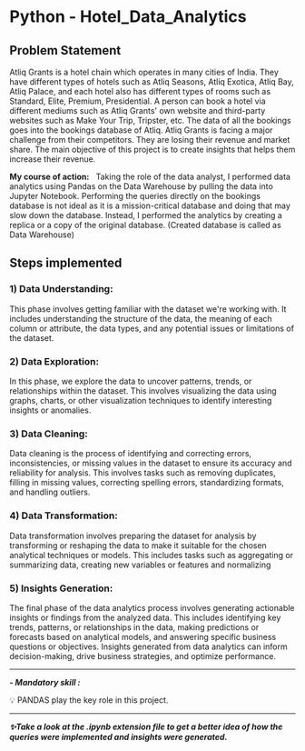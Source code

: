 # Python - Hotel_Data_Analytics
 ## Problem Statement

Atliq Grants is a hotel chain which operates in many cities of India. They have different types of hotels such as Atliq Seasons, Atliq Exotica, Atliq Bay, Atliq Palace, and each hotel also has different types of rooms such as Standard, Elite, Premium, Presidential. A person can book a hotel via different mediums such as Atliq Grants' own website and third-party websites such as Make Your Trip, Tripster, etc. The data of all the bookings goes into the bookings database of Atliq. Atliq Grants is facing a major challenge from their competitors. They are losing their revenue and market share. The main objective of this project is to create insights that helps them increase their revenue.

**My course of action:** &nbsp; Taking the role of the data analyst, I performed data analytics using Pandas on the Data Warehouse by pulling the data into Jupyter Notebook.
Performing the queries directly on the bookings database is not ideal as it is a mission-critical database and doing that may slow down the database. Instead, I performed the analytics by creating a replica or a copy of the original database. (Created database is called as Data Warehouse)

## Steps implemented 
  ### 1) Data Understanding:
  This phase involves getting familiar with the dataset we're working with. It includes understanding the structure of the data, the meaning 
  of each column or attribute, the data types, and any potential issues or limitations of the dataset.
  ### 2) Data Exploration:
  In this phase, we explore the data to uncover patterns, trends, or relationships within the dataset. This involves visualizing the 
  data using graphs, charts, or other visualization techniques to identify interesting insights or anomalies.
  ### 3) Data Cleaning:
  Data cleaning is the process of identifying and correcting errors, inconsistencies, or missing values in the dataset to ensure its accuracy 
  and reliability for analysis. This involves tasks such as removing duplicates, filling in missing values, correcting spelling errors, 
  standardizing formats, and handling outliers.
  ### 4) Data Transformation:
  Data transformation involves preparing the dataset for analysis by transforming or reshaping the data to make it suitable for the chosen 
  analytical techniques or models. This includes tasks such as aggregating or summarizing data, creating new variables or features and 
  normalizing
  ### 5) Insights Generation:
  The final phase of the data analytics process involves generating actionable insights or findings from the analyzed data. This includes 
  identifying key trends, patterns, or relationships in the data, making predictions or forecasts based on analytical models, and answering 
  specific business questions or objectives. Insights generated from data analytics can inform decision-making, drive business strategies, and 
  optimize performance.



-----------------------------------------------------------------------------------------------------------------

***- Mandatory skill :***

💡 PANDAS play the key role in this project.

-----------------------------------------------------------------------------------------------------------------

***✨Take a look at the .ipynb extension file to get a better idea of how the queries were implemented and insights were generated.***

